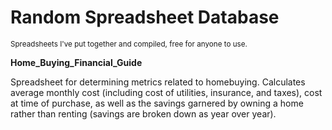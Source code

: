 # Random Spreadsheet Database
<sub>Spreadsheets I've put together and compiled, free for anyone to use.</sub>


<b> Home_Buying_Financial_Guide </b>
<p> Spreadsheet for determining metrics related to homebuying. Calculates average monthly cost (including cost of utilities, insurance, and taxes), cost at time of purchase, as well as the savings garnered by owning a home rather than renting (savings are broken down as year over year). </p>
